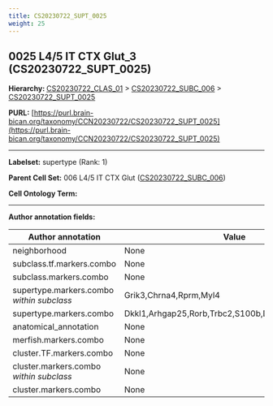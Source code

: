 ```yaml
---
title: CS20230722_SUPT_0025
weight: 25
---
```

## 0025 L4/5 IT CTX Glut_3 (CS20230722_SUPT_0025)
<b>Hierarchy: </b>
[CS20230722_CLAS_01](../CS20230722_CLAS_01) >
[CS20230722_SUBC_006](../CS20230722_SUBC_006) >
[CS20230722_SUPT_0025](../CS20230722_SUPT_0025)

**PURL:** [https://purl.brain-bican.org/taxonomy/CCN20230722/CS20230722_SUPT_0025](https://purl.brain-bican.org/taxonomy/CCN20230722/CS20230722_SUPT_0025)

---


**Labelset:** supertype (Rank: 1)

**Parent Cell Set:** 006 L4/5 IT CTX Glut ([CS20230722_SUBC_006](../CS20230722_SUBC_006))



**Cell Ontology Term:** 

[MARKER GENES.]: #


---

[TRANSFERRED ANNOTATIONS.]: #


[AUTHOR ANNOTATION FIELDS.]: #


**Author annotation fields:**

| Author annotation | Value |
|-------------------|-------|
|neighborhood|None|
|subclass.tf.markers.combo|None|
|subclass.markers.combo|None|
|supertype.markers.combo _within subclass_|Grik3,Chrna4,Rprm,Myl4|
|supertype.markers.combo|Dkkl1,Arhgap25,Rorb,Trbc2,S100b,Dpp10,Lmo3,Thsd7a|
|anatomical_annotation|None|
|merfish.markers.combo|None|
|cluster.TF.markers.combo|None|
|cluster.markers.combo _within subclass_|None|
|cluster.markers.combo|None|
